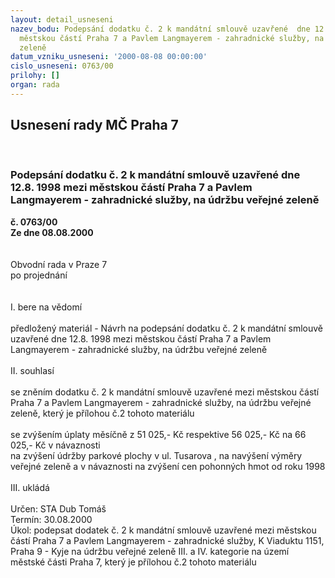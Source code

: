 ```yaml
---
layout: detail_usneseni
nazev_bodu: Podepsání dodatku č. 2 k mandátní smlouvě uzavřené  dne 12.8. 1998 mezi
  městskou částí Praha 7 a Pavlem Langmayerem - zahradnické služby, na údržbu veřejné
  zeleně
datum_vzniku_usneseni: '2000-08-08 00:00:00'
cislo_usneseni: 0763/00
prilohy: []
organ: rada
---
```

<div id="ucUsn_pList" class="usn">
	<span><h2>Usnesení rady MČ Praha 7 </h2>
<br></span><div class="standBody">
<span><h3>Podepsání dodatku č. 2 k mandátní smlouvě uzavřené  dne 12.8. 1998 mezi městskou částí Praha 7 a Pavlem Langmayerem - zahradnické služby, na údržbu veřejné zeleně</h3></span><div class="center">
		<strong>č. 0763/00</strong><br>
	</div>
<div class="center">
		<strong>Ze dne 08.08.2000</strong><br><br>
	</div>     <br>Obvodní rada v Praze 7<br>po projednání<br><br><br>I.	bere na vědomí<br><br> předložený materiál - Návrh na podepsání dodatku č. 2 k mandátní smlouvě uzavřené dne 12.8. 1998  mezi městskou částí Praha 7 a Pavlem Langmayerem - zahradnické služby, na údržbu veřejné zeleně<br><br>II.	souhlasí <br><br>se zněním dodatku č. 2 k mandátní smlouvě uzavřené mezi městskou částí Praha 7 a Pavlem Langmayerem - zahradnické služby, na údržbu veřejné zeleně, který je přílohou č.2 tohoto materiálu <br><br>se zvýšením úplaty měsíčně z 51 025,- Kč respektive 56 025,- Kč na 66 025,- Kč v návaznosti <br>na zvýšení údržby  parkové plochy v ul. Tusarova , na navýšení výměry veřejné zeleně a v návaznosti na zvýšení cen pohonných hmot od roku 1998<br><br>III.	ukládá <br><br> Určen:	     	STA Dub Tomáš<br>Termín: 30.08.2000<br>Úkol:	podepsat dodatek č. 2 k mandátní smlouvě  uzavřené mezi městskou částí Praha 7 a Pavlem Langmayerem - zahradnické služby, K Viaduktu 1151, Praha 9 - Kyje na údržbu veřejné zeleně III. a IV. kategorie na území městské části Praha 7,  který je přílohou č.2 tohoto materiálu <br>
</div>
</div>